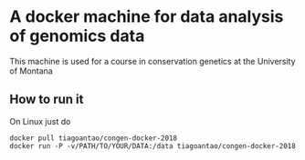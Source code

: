 A docker machine for data analysis of genomics data
===================================================


This machine is used for a course in conservation genetics at the
University of Montana

How to run it
-------------

On Linux just do

```
docker pull tiagoantao/congen-docker-2018
docker run -P -v/PATH/TO/YOUR/DATA:/data tiagoantao/congen-docker-2018
```
